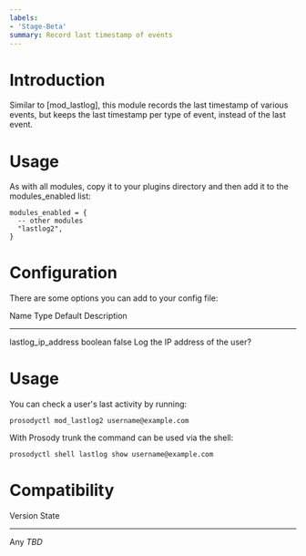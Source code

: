 ```yaml
---
labels:
- 'Stage-Beta'
summary: Record last timestamp of events
---
```


# Introduction

Similar to [mod_lastlog], this module records the last timestamp of
various events, but keeps the last timestamp per type of event, instead
of the last event.

# Usage

As with all modules, copy it to your plugins directory and then add it
to the modules\_enabled list:

``` {.lua}
modules_enabled = {
  -- other modules
  "lastlog2",
}
```

# Configuration

There are some options you can add to your config file:

  Name                   Type      Default   Description
  ---------------------- --------- --------- ---------------------------------
  lastlog\_ip\_address   boolean   false     Log the IP address of the user?

# Usage

You can check a user's last activity by running:

    prosodyctl mod_lastlog2 username@example.com

With Prosody trunk the command can be used via the shell:

    prosodyctl shell lastlog show username@example.com

# Compatibility

  Version   State
  --------- -------
  Any       *TBD*
